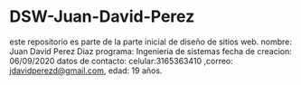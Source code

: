 # DSW-Juan-David-Perez
este repositorio es parte de la parte inicial de diseño de sitios web.
nombre: Juan David Perez Diaz
programa: Ingenieria de sistemas 
fecha de creacion: 06/09/2020
datos de contacto:  celular:3165363410 ,correo: jdavidperezd@gmail.com, edad: 19 años.
